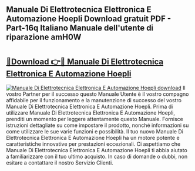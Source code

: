 ## Manuale Di Elettrotecnica Elettronica E Automazione Hoepli Download gratuit PDF - Part-16q Italiano Manuale dell'utente di riparazione amH0W

# <h2><a href="http://dff1nt.blite.top/?on=Manuale+Di+Elettrotecnica+Elettronica+E+Automazione+Hoepli">🔗Download 👉🔴 Manuale Di Elettrotecnica Elettronica E Automazione Hoepli</a></h2>

[![Manuale Di Elettrotecnica Elettronica E Automazione Hoepli download](https://i.imgur.com/lujVjoI.png)](http://dff1nt.blite.top/?on=Manuale+Di+Elettrotecnica+Elettronica+E+Automazione+Hoepli)
Il vostro Partner per il successo questo Manuale Utente è il vostro compagno affidabile per il funzionamento e la manutenzione di successo del vostro Manuale Di Elettrotecnica Elettronica E Automazione Hoepli. Prima di utilizzare Manuale Di Elettrotecnica Elettronica E Automazione Hoepli, prenditi un momento per leggere attentamente questo Manuale. Fornisce istruzioni dettagliate su come impostare il prodotto, nonché informazioni su come utilizzare le sue varie funzioni e possibilità. Il tuo nuovo Manuale Di Elettrotecnica Elettronica E Automazione Hoepli ha un motore potente e caratteristiche innovative per prestazioni eccezionali. Ci aspettiamo che Manuale Di Elettrotecnica Elettronica E Automazione Hoepli ti abbia aiutato a familiarizzare con il tuo ultimo acquisto. In caso di domande o dubbi, non esitare a contattare il nostro Servizio Clienti.
